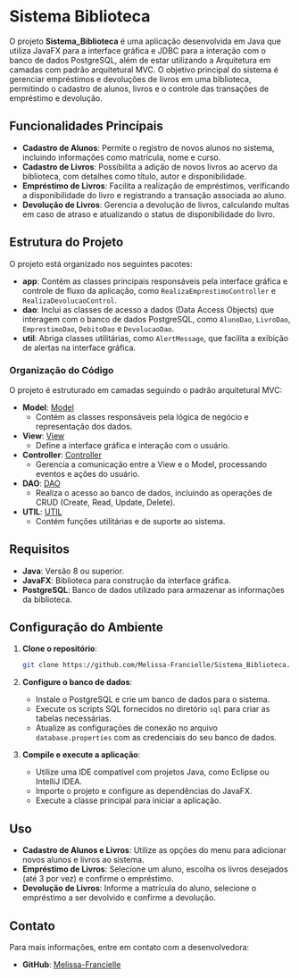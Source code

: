 # Sistema Biblioteca

O projeto **Sistema_Biblioteca** é uma aplicação desenvolvida em Java que utiliza JavaFX para a interface gráfica e JDBC para a interação com o banco de dados PostgreSQL, além de estar utilizando a Arquitetura em camadas com padrão arquitetural MVC. O objetivo principal do sistema é gerenciar empréstimos e devoluções de livros em uma biblioteca, permitindo o cadastro de alunos, livros e o controle das transações de empréstimo e devolução.

## Funcionalidades Princípais

- **Cadastro de Alunos**: Permite o registro de novos alunos no sistema, incluindo informações como matrícula, nome e curso.
- **Cadastro de Livros**: Possibilita a adição de novos livros ao acervo da biblioteca, com detalhes como título, autor e disponibilidade.
- **Empréstimo de Livros**: Facilita a realização de empréstimos, verificando a disponibilidade do livro e registrando a transação associada ao aluno.
- **Devolução de Livros**: Gerencia a devolução de livros, calculando multas em caso de atraso e atualizando o status de disponibilidade do livro.

## Estrutura do Projeto

O projeto está organizado nos seguintes pacotes:

- **app**: Contém as classes principais responsáveis pela interface gráfica e controle de fluxo da aplicação, como `RealizaEmprestimoController` e `RealizaDevolucaoControl`.
- **dao**: Inclui as classes de acesso a dados (Data Access Objects) que interagem com o banco de dados PostgreSQL, como `AlunoDao`, `LivroDao`, `EmprestimoDao`, `DebitoDao` e `DevolucaoDao`.
- **util**: Abriga classes utilitárias, como `AlertMessage`, que facilita a exibição de alertas na interface gráfica.

### Organização do Código
O projeto é estruturado em camadas seguindo o padrão arquitetural MVC:

- **Model**: [Model](https://github.com/Melissa-Francielle/Sistema_Biblioteca/tree/main/src/main/java/modelo)
  - Contém as classes responsáveis pela lógica de negócio e representação dos dados.
- **View**: [View](https://github.com/Melissa-Francielle/Sistema_Biblioteca/tree/main/src/main/resources/app)
  - Define a interface gráfica e interação com o usuário.
- **Controller**: [Controller](https://github.com/Melissa-Francielle/Sistema_Biblioteca/tree/main/src/main/java/app)
  - Gerencia a comunicação entre a View e o Model, processando eventos e ações do usuário.
- **DAO**: [DAO](https://github.com/Melissa-Francielle/Sistema_Biblioteca/tree/main/src/main/java/dao)
  - Realiza o acesso ao banco de dados, incluindo as operações de CRUD (Create, Read, Update, Delete).
- **UTIL**: [UTIL](https://github.com/Melissa-Francielle/Sistema_Biblioteca/tree/main/src/main/java/util)
  - Contém funções utilitárias e de suporte ao sistema.

## Requisitos

- **Java**: Versão 8 ou superior.
- **JavaFX**: Biblioteca para construção da interface gráfica.
- **PostgreSQL**: Banco de dados utilizado para armazenar as informações da biblioteca.

## Configuração do Ambiente

1. **Clone o repositório**:

   ```bash
   git clone https://github.com/Melissa-Francielle/Sistema_Biblioteca.git
   ```

2. **Configure o banco de dados**:

   - Instale o PostgreSQL e crie um banco de dados para o sistema.
   - Execute os scripts SQL fornecidos no diretório `sql` para criar as tabelas necessárias.
   - Atualize as configurações de conexão no arquivo `database.properties` com as credenciais do seu banco de dados.

3. **Compile e execute a aplicação**:

   - Utilize uma IDE compatível com projetos Java, como Eclipse ou IntelliJ IDEA.
   - Importe o projeto e configure as dependências do JavaFX.
   - Execute a classe principal para iniciar a aplicação.

## Uso

- **Cadastro de Alunos e Livros**: Utilize as opções do menu para adicionar novos alunos e livros ao sistema.
- **Empréstimo de Livros**: Selecione um aluno, escolha os livros desejados (até 3 por vez) e confirme o empréstimo.
- **Devolução de Livros**: Informe a matrícula do aluno, selecione o empréstimo a ser devolvido e confirme a devolução.


## Contato

Para mais informações, entre em contato com a desenvolvedora:

- **GitHub**: [Melissa-Francielle](https://github.com/Melissa-Francielle)

